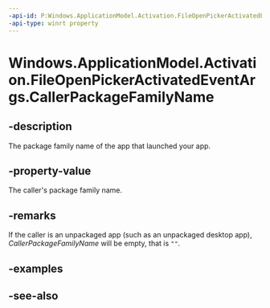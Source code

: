 ```yaml
---
-api-id: P:Windows.ApplicationModel.Activation.FileOpenPickerActivatedEventArgs.CallerPackageFamilyName
-api-type: winrt property
---
```


<!-- Property syntax
public string CallerPackageFamilyName { get; }
-->

# Windows.ApplicationModel.Activation.FileOpenPickerActivatedEventArgs.CallerPackageFamilyName

## -description
The package family name of the app that launched your app.

## -property-value
The caller's package family name.

## -remarks
If the caller is an unpackaged app (such as an unpackaged desktop app), *CallerPackageFamilyName* will be empty, that is `""`.

## -examples

## -see-also
